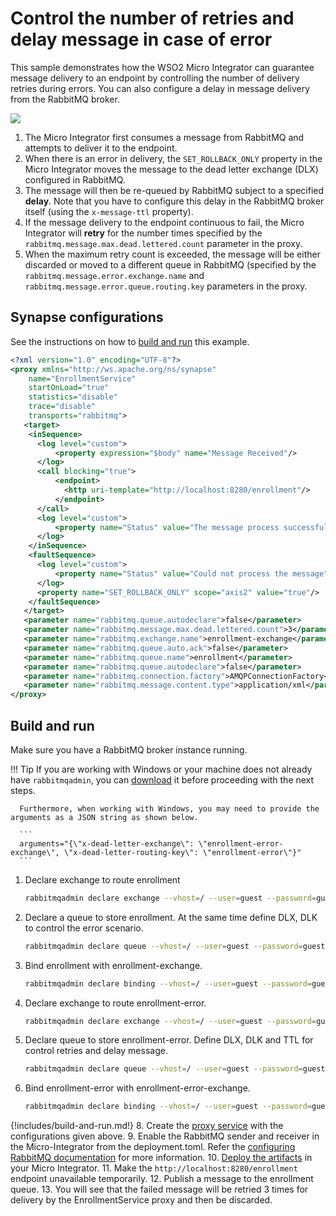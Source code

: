 # Control the number of retries and delay message in case of error

This sample demonstrates how the WSO2 Micro Integrator can guarantee message delivery to an endpoint by controlling the number of delivery retries during errors. You can also configure a delay in message delivery from the RabbitMQ broker.

<img src="{{base_path}}/assets/img/integrate/rabbitmq/rabbitmq-retry-delay-messages.png">

1.  The Micro Integrator first consumes a message from RabbitMQ and attempts to deliver it to the endpoint. 
2.  When there is an error in delivery, the `SET_ROLLBACK_ONLY` property in the Micro Integrator moves the message to the dead letter exchange (DLX) configured in RabbitMQ.
3.  The message will then be re-queued by RabbitMQ subject to a specified **delay**. Note that you have to configure this delay in the RabbitMQ broker itself (using the `x-message-ttl` property). 
4.  If the message delivery to the endpoint continuous to fail, the Micro Integrator will **retry** for the number times specified by the `rabbitmq.message.max.dead.lettered.count` parameter in the proxy. 
5.  When the maximum retry count is exceeded, the message will be either discarded or moved to a different 
queue in RabbitMQ (specified by the `rabbitmq.message.error.exchange.name` and `rabbitmq.message.error.queue.routing.key` parameters in the proxy.

## Synapse configurations

See the instructions on how to [build and run](#build-and-run) this example.

```xml
<?xml version="1.0" encoding="UTF-8"?>
<proxy xmlns="http://ws.apache.org/ns/synapse"
    name="EnrollmentService"
    startOnLoad="true"
    statistics="disable"
    trace="disable"
    transports="rabbitmq">
   <target>
    <inSequence>
      <log level="custom">
          <property expression="$body" name="Message Received"/>
      </log>
      <call blocking="true">
          <endpoint>
            <http uri-template="http://localhost:8280/enrollment"/>
          </endpoint>
      </call>
      <log level="custom">
          <property name="Status" value="The message process successfully"/>
      </log>
    </inSequence>
    <faultSequence>
      <log level="custom">
          <property name="Status" value="Could not process the message"/>
      </log>
      <property name="SET_ROLLBACK_ONLY" scope="axis2" value="true"/>
    </faultSequence>
   </target>
   <parameter name="rabbitmq.queue.autodeclare">false</parameter>
   <parameter name="rabbitmq.message.max.dead.lettered.count">3</parameter>
   <parameter name="rabbitmq.exchange.name">enrollment-exchange</parameter>
   <parameter name="rabbitmq.queue.auto.ack">false</parameter>
   <parameter name="rabbitmq.queue.name">enrollment</parameter>
   <parameter name="rabbitmq.queue.autodeclare">false</parameter>
   <parameter name="rabbitmq.connection.factory">AMQPConnectionFactory</parameter>
   <parameter name="rabbitmq.message.content.type">application/xml</parameter>
</proxy>
```

## Build and run

Make sure you have a RabbitMQ broker instance running.

!!! Tip
      If you are working with Windows or your machine does not already have `rabbitmqadmin`, you can [download](https://www.rabbitmq.com/docs/management-cli#obtaining-rabbitmqadmin) it before proceeding with the next steps.

      Furthermore, when working with Windows, you may need to provide the arguments as a JSON string as shown below.
      
      ```
      arguments="{\"x-dead-letter-exchange\": \"enrollment-error-exchange\", \"x-dead-letter-routing-key\": \"enrollment-error\"}"
      ```

1. Declare exchange to route enrollment
    ```bash
    rabbitmqadmin declare exchange --vhost=/ --user=guest --password=guest name=enrollment-exchange type=direct durable=true
    ```

2. Declare a queue to store enrollment. At the same time define DLX, DLK to control the error scenario.
    ```bash
    rabbitmqadmin declare queue --vhost=/ --user=guest --password=guest name=enrollment durable=true arguments='{"x-dead-letter-exchange": "enrollment-error-exchange", "x-dead-letter-routing-key": "enrollment-error"}'
    ```

3. Bind enrollment with enrollment-exchange.
    ```bash
    rabbitmqadmin declare binding --vhost=/ --user=guest --password=guest source=enrollment-exchange destination=enrollment routing_key=enrollment
    ```

4. Declare exchange to route enrollment-error.
    ```bash
    rabbitmqadmin declare exchange --vhost=/ --user=guest --password=guest name=enrollment-error-exchange type=direct durable=true
    ```

5. Declare queue to store enrollment-error. Define DLX, DLK and TTL for control retries and delay message.
    ```bash
    rabbitmqadmin declare queue --vhost=/ --user=guest --password=guest name=enrollment-error durable=true arguments='{"x-dead-letter-exchange": "enrollment-exchange", "x-dead-letter-routing-key": "enrollment", "x-message-ttl": 60000}'
    ```

6. Bind enrollment-error with enrollment-error-exchange.
    ```bash
    rabbitmqadmin declare binding --vhost=/ --user=guest --password=guest source=enrollment-error-exchange destination=enrollment-error routing_key=enrollment-error
    ```

{!includes/build-and-run.md!}
8. Create the [proxy service]({{base_path}}/develop/creating-artifacts/creating-a-proxy-service) with the configurations given above.
9. Enable the RabbitMQ sender and receiver in the Micro-Integrator from the deployment.toml. Refer the 
 [configuring RabbitMQ documentation]({{base_path}}/install-and-setup/setup/brokers/configure-with-rabbitmq) for more information.
10. [Deploy the artifacts]({{base_path}}/develop/deploy-artifacts) in your Micro Integrator.
11. Make the `http://localhost:8280/enrollment` endpoint unavailable temporarily. 
12. Publish a message to the enrollment queue.
13. You will see that the failed message will be retried 3 times for delivery by the EnrollmentService proxy and then be discarded.
